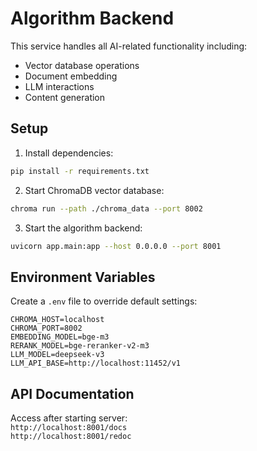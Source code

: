 
# Algorithm Backend

This service handles all AI-related functionality including:
- Vector database operations
- Document embedding
- LLM interactions
- Content generation

## Setup

1. Install dependencies:
```bash
pip install -r requirements.txt
```

2. Start ChromaDB vector database:
```bash
chroma run --path ./chroma_data --port 8002
```

3. Start the algorithm backend:
```bash
uvicorn app.main:app --host 0.0.0.0 --port 8001
```

## Environment Variables

Create a `.env` file to override default settings:
```
CHROMA_HOST=localhost
CHROMA_PORT=8002
EMBEDDING_MODEL=bge-m3
RERANK_MODEL=bge-reranker-v2-m3
LLM_MODEL=deepseek-v3
LLM_API_BASE=http://localhost:11452/v1
```

## API Documentation

Access after starting server:  
`http://localhost:8001/docs`  
`http://localhost:8001/redoc`